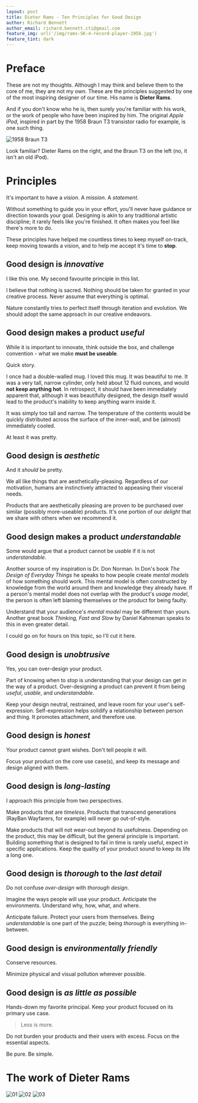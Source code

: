 ```yaml
---
layout: post
title: Dieter Rams - Ten Principles for Good Design
author: Richard Bennett
author_email: richard.bennett.cti@gmail.com
feature_img: url('/img/rams-SK-4-record-player-1956.jpg')
feature_tint: dark
---
```


# Preface

These are not my thoughts.  Although I may think and believe them to the core of me, they are not my own.  These are the principles suggested by one of the most inspiring designer of our time.  His name is **Dieter Rams**.

And if you don't know who he is, then surely you're familiar with his work, or the work of people who have been inspired by him.  The original _Apple iPod_, inspired in part by the 1958 Braun T3 transistor radio for example, is one such thing.

![1958 Braun T3](http://cti.io/img/rams-1958BraunT3.jpg "1958 Braun T3")

Look familiar?  Dieter Rams on the right, and the Braun T3 on the left (no, it isn't an old iPod).

# Principles  

It's important to have a _vision_.  A _mission_.  A _statement_. 

Without something to guide you in your effort, you'll never have guidance or direction towards your goal.  Designing is akin to any traditional artistic discipline; it rarely feels like you're finished.  It often makes you feel like there's more to do.

These principles have helped me countless times to keep myself on-track, keep moving towards a vision, and to help me accept it's time to **stop**.

## Good design is _innovative_

I like this one.  My second favourite principle in this list.

I believe that nothing is sacred.  Nothing should be taken for granted in your creative process.  Never assume that everything is optimal.

Nature constantly tries to perfect itself through iteration and evolution.  We should adopt the same approach in our creative endeavors.

## Good design makes a product _useful_

While it is important to innovate, think outside the box, and challenge convention - what we make **must be useable**.

Quick story.

I once had a double-walled mug.  I loved this mug.  It was beautiful to me.  It was a very tall, narrow cylinder, only held about 12 fluid ounces, and would **not keep anything hot**.  In retrospect, it should have been immediately apparent that, although it was beautifully designed, the design itself would lead to the product's inability to keep anything warm inside it.

It was simply too tall and narrow.  The temperature of the contents would be quickly distributed across the surface of the inner-wall, and be (almost) immediately cooled.

At least it was pretty.

## Good design is _aesthetic_

And it _should_ be pretty.

We all like things that are aesthetically-pleasing.  Regardless of our motivation, humans are instinctively attracted to appeasing their visceral needs.

Products that are aesthetically pleasing are proven to be purchased over similar (possibly more-useable) products.  It's one portion of our _delight_ that we share with others when we recommend it.

## Good design makes a product _understandable_

Some would argue that a product cannot be _usable_ if it is not _understandable_.

Another source of my inspiration is Dr. Don Norman. In Don's book _The Design of Everyday Things_ he speaks to how people create _mental models_ of how something should work.  This mental model is often constructed by knowledge from the world around them and knowledge they already have.  If a person's mental model does not overlap with the product's _usage model_, the person is often left blaming themselves or the product for being faulty.

Understand that your audience's _mental model_ may be different than yours.  Another great book _Thinking, Fast and Slow_ by Daniel Kahneman speaks to this in even greater detail.

I could go on for hours on this topic, so I'll cut it here.

## Good design is _unobtrusive_

Yes, you can over-design your product.

Part of knowing when to _stop_ is understanding that your design can get in the way of a product.  Over-designing a product can prevent it from being _useful_, _usable_, and _understandable_.

Keep your design neutral, restrained, and leave room for your user's self-expression.  Self-expression helps solidify a relationship between person and thing.  It promotes attachment, and therefore use. 

## Good design is _honest_

Your product cannot grant wishes.  Don't tell people it will.

Focus your product on the core use case(s), and keep its message and design aligned with them.

## Good design is _long-lasting_

I approach this principle from two perspectives.

Make products that are _timeless_.  Products that transcend generations (RayBan Wayfarers, for example) will never go out-of-style.

Make products that will not wear-out beyond its usefulness.  Depending on the product, this may be difficult, but the general principle is important.  Building something that is designed to fail in time is rarely useful, expect in specific applications.   Keep the quality of your product sound to keep its life a long one.

## Good design is _thorough_ to the _last detail_

Do not confuse _over-design_ with _thorough design_.

Imagine the ways people will use your product.  Anticipate the environments.  Understand why, how, what, and where.

Anticipate failure.  Protect your users from themselves.  Being _understandable_ is one part of the puzzle; being _thorough_ is everything in-between.

## Good design is _environmentally friendly_

Conserve resources.  

Minimize physical and visual pollution wherever possible.

## Good design is _as little as possible_

Hands-down my favorite principal.  Keep your product focused on its primary use case.

> Less is more.

Do not burden your products and their users with excess.  Focus on the essential aspects.

Be pure.  Be simple.


# The work of **Dieter Rams**

![01](http://cti.io/img/rams-01.jpg "Braun SK 4 Phonosuper (1956)")
![02](http://cti.io/img/rams-02.jpg "Braun ABR 21 Signal Radio (1978)")
![03](http://cti.io/img/rams-03.jpg "Braun KF 20 Aromaster (1972)")


